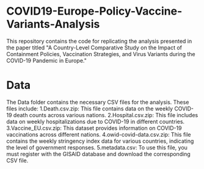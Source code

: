 # COVID19-Europe-Policy-Vaccine-Variants-Analysis
This repository contains the code for replicating the analysis presented in the paper titled "A Country-Level Comparative Study on the Impact of Containment Policies, Vaccination Strategies, and Virus Variants during the COVID-19 Pandemic in Europe."

# Data
The Data folder contains the necessary CSV files for the analysis. These files include:
1.Death.csv.zip: This file contains data on the weekly COVID-19 death counts across various nations.
2.Hospital.csv.zip: This file includes data on weekly hospitalizations due to COVID-19 in different countries.
3.Vaccine_EU.csv.zip: This dataset provides information on COVID-19 vaccinations across different nations.
4.owid-covid-data.csv.zip: This file contains the weekly stringency index data for various countries, indicating the level of government responses.
5.metadata.csv: To use this file, you must register with the GISAID database and download the corresponding CSV file.
